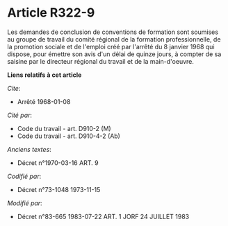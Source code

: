 # Article R322-9

Les demandes de conclusion de conventions de formation sont soumises au groupe de travail du comité régional de la formation
professionnelle, de la promotion sociale et de l'emploi créé par l'arrêté du 8 janvier 1968 qui dispose, pour émettre son
avis d'un délai de quinze jours, à compter de sa saisine par le directeur régional du travail et de la main-d'oeuvre.

**Liens relatifs à cet article**

_Cite_:

  - Arrêté 1968-01-08

_Cité par_:

  - Code du travail - art. D910-2 (M)
  - Code du travail - art. D910-4-2 (Ab)

_Anciens textes_:

  - Décret n°1970-03-16 ART. 9

_Codifié par_:

  - Décret n°73-1048 1973-11-15

_Modifié par_:

  - Décret n°83-665 1983-07-22 ART. 1 JORF 24 JUILLET 1983
